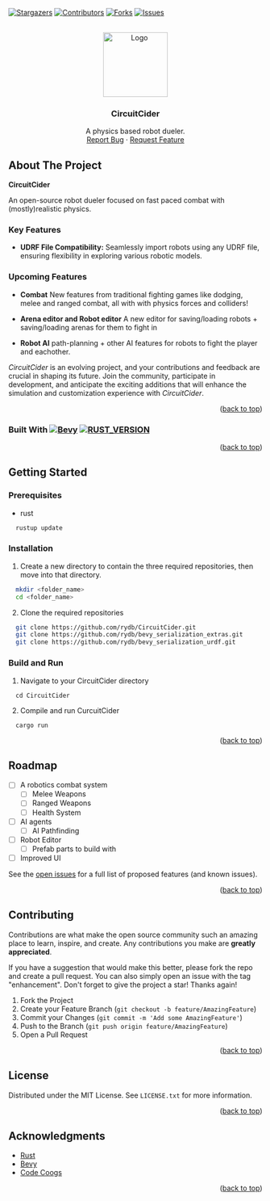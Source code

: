 <a name="readme-top"></a>

[![Stargazers][stars-shield]][stars-url]
[![Contributors][contributors-shield]][contributors-url]
[![Forks][forks-shield]][forks-url]
[![Issues][issues-shield]][issues-url]


<!-- PROJECT LOGO -->
<br />
<div align="center">
  <a href="https://github.com/github_username/repo_name">
    <img src="https://thenounproject.com/api/private/icons/1116675/edit/?backgroundShape=SQUARE&backgroundShapeColor=%23000000&backgroundShapeOpacity=0&exportSize=752&flipX=false&flipY=false&foregroundColor=%23999999&foregroundOpacity=1&imageFormat=png&rotation=0" alt="Logo" width="128" height="128">
  </a>

<h3 align="center">CircuitCider</h3>

  <p align="center">
    A physics based robot dueler.
    <br />
    <a href="https://github.com/rydb/CircuitCider/issues">Report Bug</a>
    ·
    <a href="https://github.com/rydb/CircuitCider/issues">Request Feature</a>
  </p>
</div>




<!-- ABOUT THE PROJECT -->
## About The Project

**CircuitCider** 

An open-source robot dueler focused on fast paced combat with (mostly)realistic physics.


### Key Features
- **UDRF File Compatibility:** Seamlessly import robots using any UDRF file, ensuring flexibility in exploring various robotic models.

### Upcoming Features


- **Combat** New features from traditional fighting games like dodging, melee and ranged combat, all with with physics forces and colliders!

- **Arena editor and Robot editor** A new editor for saving/loading robots + saving/loading arenas for them to fight in

- **Robot AI** path-planning + other AI features for robots to fight the player and eachother.


*CircuitCider* is an evolving project, and your contributions and feedback are crucial in shaping its future. Join the community, participate in development, and anticipate the exciting additions that will enhance the simulation and customization experience with *CircuitCider*.

<p align="right">(<a href="#readme-top">back to top</a>)</p>



### Built With [![Bevy][Bevy]][Bevy-URL] [![RUST_VERSION][Rust-Version]][Rust-URL]


<p align="right">(<a href="#readme-top">back to top</a>)</p>



<!-- GETTING STARTED -->
## Getting Started

### Prerequisites
* rust
```sh
  rustup update
```

### Installation

1. Create a new directory to contain the three required repositories, then move into that directory.
  ```sh
    mkdir <folder_name>
    cd <folder_name>
  ```
2. Clone the required repositories
 ```sh
   git clone https://github.com/rydb/CircuitCider.git
   git clone https://github.com/rydb/bevy_serialization_extras.git
   git clone https://github.com/rydb/bevy_serialization_urdf.git
 ```

### Build and Run

1. Navigate to your CircuitCider directory
```
  cd CircuitCider
```
2. Compile and run CurcuitCider
```
  cargo run
```
<p align="right">(<a href="#readme-top">back to top</a>)</p>

<!-- ROADMAP -->
## Roadmap

- [ ] A robotics combat system
  - [ ] Melee Weapons
  - [ ] Ranged Weapons
  - [ ] Health System 
- [ ] AI agents
  - [ ] AI Pathfinding
- [ ] Robot Editor
    - [ ] Prefab parts to build with
- [ ] Improved UI

See the [open issues](https://github.com/rydb/CircuitCider/issues) for a full list of proposed features (and known issues).

<p align="right">(<a href="#readme-top">back to top</a>)</p>



<!-- CONTRIBUTING -->
## Contributing

Contributions are what make the open source community such an amazing place to learn, inspire, and create. Any contributions you make are **greatly appreciated**.

If you have a suggestion that would make this better, please fork the repo and create a pull request. You can also simply open an issue with the tag "enhancement".
Don't forget to give the project a star! Thanks again!

1. Fork the Project
2. Create your Feature Branch (`git checkout -b feature/AmazingFeature`)
3. Commit your Changes (`git commit -m 'Add some AmazingFeature'`)
4. Push to the Branch (`git push origin feature/AmazingFeature`)
5. Open a Pull Request

<p align="right">(<a href="#readme-top">back to top</a>)</p>



<!-- LICENSE -->
## License

Distributed under the MIT License. See `LICENSE.txt` for more information.

<p align="right">(<a href="#readme-top">back to top</a>)</p>


<!-- ACKNOWLEDGMENTS -->
## Acknowledgments
* [Rust](https://www.rust-lang.org/)
* [Bevy](https://bevyengine.org/)
* [Code Coogs](https://www.codecoogs.com/)

<p align="right">(<a href="#readme-top">back to top</a>)</p>



<!-- MARKDOWN LINKS & IMAGES -->
<!-- https://www.markdownguide.org/basic-syntax/#reference-style-links -->
[contributors-shield]: https://img.shields.io/github/contributors/rydb/CircuitCider.svg?style=for-the-badge
[contributors-url]: https://github.com/rydb/CircuitCider/graphs/contributors
[forks-shield]: https://img.shields.io/github/forks/rydb/CircuitCider.svg?style=for-the-badge
[forks-url]: https://github.com/rydb/CircuitCider/network/members
[stars-shield]: https://img.shields.io/github/stars/rydb/CircuitCider.svg?style=for-the-badge
[stars-url]: https://github.com/rydb/CircuitCider/stargazers
[issues-shield]: https://img.shields.io/github/issues/rydb/CircuitCider.svg?style=for-the-badge
[issues-url]: https://github.com/rydb/CircuitCider/issues
[JQuery.com]: https://img.shields.io/badge/jQuery-0769AD?style=for-the-badge&logo=jquery&logoColor=white
[JQuery-url]: https://jquery.com 
[Rust-Version]: https://img.shields.io/badge/Rust-1.7.2-blue?logo=rust&style=for-the-badge
[Rust-URL]: https://www.rust-lang.org/
[Bevy]: https://img.shields.io/badge/Bevy-0.12-blue?logo=bevy&style=for-the-badge
[Bevy-URL]: https://bevyengine.org/
